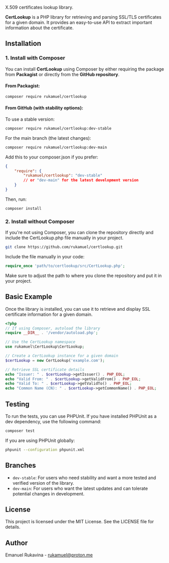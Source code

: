 X.509 certificates lookup library.

**CertLookup** is a PHP library for retrieving and parsing SSL/TLS certificates for a given domain. It provides an easy-to-use API to extract important information about the certificate.

## Installation
### 1. Install with Composer
You can install **CertLookup** using Composer by either requiring the package from **Packagist** or directly from the **GitHub repository**.

#### From Packagist:
```bash
composer require rukamuel/certlookup
```
#### From GitHub (with stability options):
To use a stable version:
```bash
composer require rukamuel/certlookup:dev-stable
```
For the main branch (the latest changes):
```bash
composer require rukamuel/certlookup:dev-main
```
Add this to your composer.json if you prefer:
```json
{
    "require": {
        "rukamuel/certlookup": "dev-stable"  
        // or "dev-main" for the latest development version
    }
}
```
Then, run:

```bash
composer install
```

### 2. Install without Composer
If you're not using Composer, you can clone the repository directly and include the CertLookup.php file manually in your project.
```bash
git clone https://github.com/rukamuel/certlookup.git
```
Include the file manually in your code:
```php
require_once 'path/to/certlookup/src/CertLookup.php';
```
Make sure to adjust the path to where you clone the repository and put it in your project.

## Basic Example

Once the library is installed, you can use it to retrieve and display SSL certificate information for a given domain.

```php
<?php
// If using Composer, autoload the library
require __DIR__ . '/vendor/autoload.php';

// Use the CertLookup namespace
use rukamuel\CertLookup\CertLookup;

// Create a CertLookup instance for a given domain
$certLookup = new CertLookup('example.com');

// Retrieve SSL certificate details
echo "Issuer: " . $certLookup->getIssuer() . PHP_EOL;
echo "Valid From: " . $certLookup->getValidFrom() . PHP_EOL;
echo "Valid To: " . $certLookup->getValidTo() . PHP_EOL;
echo "Common Name (CN): " . $certLookup->getCommonName() . PHP_EOL;
```

## Testing

To run the tests, you can use PHPUnit. If you have installed PHPUnit as a dev dependency, use the following command:

```bash
composer test
```

If you are using PHPUnit globally:
```bash
phpunit --configuration phpunit.xml
```

## Branches
- ```dev-stable```: For users who need stability and want a more tested and verified version of the library.
- ```dev-main```: For users who want the latest updates and can tolerate potential changes in development.

## License
This project is licensed under the MIT License. See the LICENSE file for details.

## Author
Emanuel Rukavina - rukamuel@proton.me
